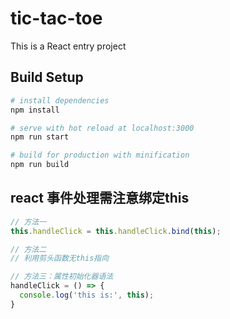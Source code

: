 # tic-tac-toe
This is a React entry project

## Build Setup

``` bash
# install dependencies
npm install

# serve with hot reload at localhost:3000
npm run start

# build for production with minification
npm run build
```

## react 事件处理需注意绑定this

``` js
// 方法一
this.handleClick = this.handleClick.bind(this);

// 方法二
// 利用剪头函数无this指向

// 方法三：属性初始化器语法
handleClick = () => {
  console.log('this is:', this);
}
```